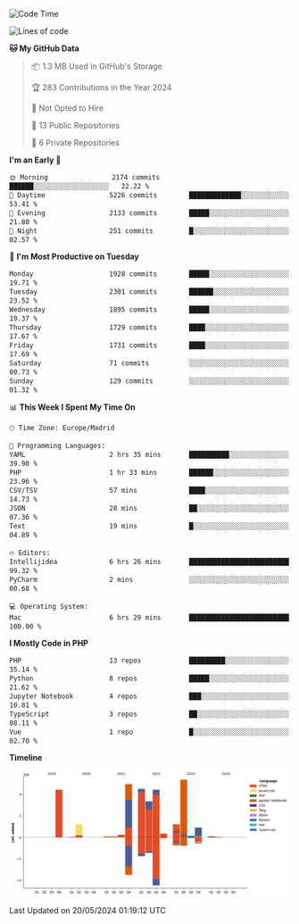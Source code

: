 <!--START_SECTION:waka-->
![Code Time](http://img.shields.io/badge/Code%20Time-160%20hrs%206%20mins-blue)

![Lines of code](https://img.shields.io/badge/From%20Hello%20World%20I%27ve%20Written-31.3%20million%20lines%20of%20code-blue)

**🐱 My GitHub Data** 

> 📦 1.3 MB Used in GitHub's Storage 
 > 
> 🏆 283 Contributions in the Year 2024
 > 
> 🚫 Not Opted to Hire
 > 
> 📜 13 Public Repositories 
 > 
> 🔑 6 Private Repositories 
 > 
**I'm an Early 🐤** 

```text
🌞 Morning                2174 commits        ██████░░░░░░░░░░░░░░░░░░░   22.22 % 
🌆 Daytime                5226 commits        █████████████░░░░░░░░░░░░   53.41 % 
🌃 Evening                2133 commits        █████░░░░░░░░░░░░░░░░░░░░   21.80 % 
🌙 Night                  251 commits         █░░░░░░░░░░░░░░░░░░░░░░░░   02.57 % 
```
📅 **I'm Most Productive on Tuesday** 

```text
Monday                   1928 commits        █████░░░░░░░░░░░░░░░░░░░░   19.71 % 
Tuesday                  2301 commits        ██████░░░░░░░░░░░░░░░░░░░   23.52 % 
Wednesday                1895 commits        █████░░░░░░░░░░░░░░░░░░░░   19.37 % 
Thursday                 1729 commits        ████░░░░░░░░░░░░░░░░░░░░░   17.67 % 
Friday                   1731 commits        ████░░░░░░░░░░░░░░░░░░░░░   17.69 % 
Saturday                 71 commits          ░░░░░░░░░░░░░░░░░░░░░░░░░   00.73 % 
Sunday                   129 commits         ░░░░░░░░░░░░░░░░░░░░░░░░░   01.32 % 
```


📊 **This Week I Spent My Time On** 

```text
🕑︎ Time Zone: Europe/Madrid

💬 Programming Languages: 
YAML                     2 hrs 35 mins       ██████████░░░░░░░░░░░░░░░   39.90 % 
PHP                      1 hr 33 mins        ██████░░░░░░░░░░░░░░░░░░░   23.96 % 
CSV/TSV                  57 mins             ████░░░░░░░░░░░░░░░░░░░░░   14.73 % 
JSON                     28 mins             ██░░░░░░░░░░░░░░░░░░░░░░░   07.36 % 
Text                     19 mins             █░░░░░░░░░░░░░░░░░░░░░░░░   04.89 % 

🔥 Editors: 
Intellijidea             6 hrs 26 mins       █████████████████████████   99.32 % 
PyCharm                  2 mins              ░░░░░░░░░░░░░░░░░░░░░░░░░   00.68 % 

💻 Operating System: 
Mac                      6 hrs 29 mins       █████████████████████████   100.00 % 
```

**I Mostly Code in PHP** 

```text
PHP                      13 repos            █████████░░░░░░░░░░░░░░░░   35.14 % 
Python                   8 repos             █████░░░░░░░░░░░░░░░░░░░░   21.62 % 
Jupyter Notebook         4 repos             ███░░░░░░░░░░░░░░░░░░░░░░   10.81 % 
TypeScript               3 repos             ██░░░░░░░░░░░░░░░░░░░░░░░   08.11 % 
Vue                      1 repo              █░░░░░░░░░░░░░░░░░░░░░░░░   02.70 % 
```



**Timeline**

![Lines of Code chart](https://raw.githubusercontent.com/danisoronellas/danisoronellas/main/assets/bar_graph.png)


 Last Updated on 20/05/2024 01:19:12 UTC
<!--END_SECTION:waka-->
